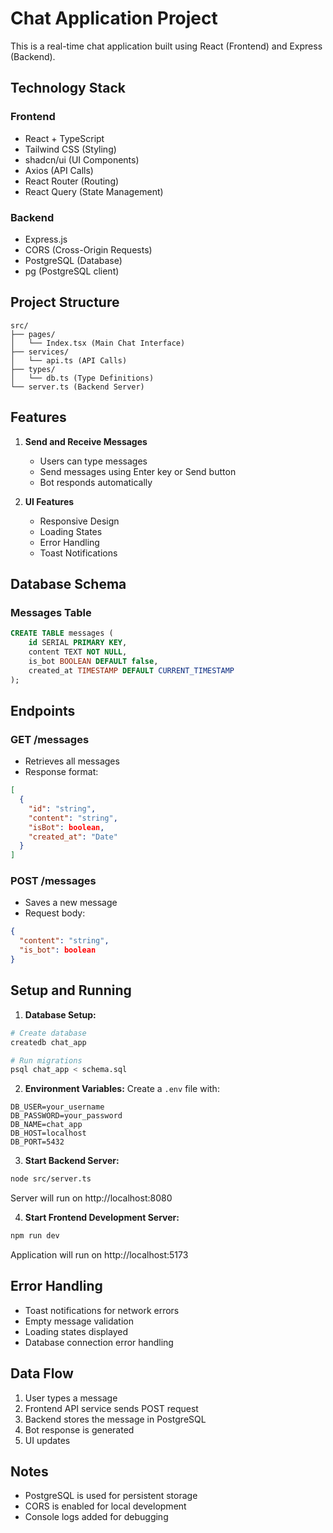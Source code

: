 # Chat Application Project

This is a real-time chat application built using React (Frontend) and Express (Backend).

## Technology Stack

### Frontend
- React + TypeScript
- Tailwind CSS (Styling)
- shadcn/ui (UI Components)
- Axios (API Calls)
- React Router (Routing)
- React Query (State Management)

### Backend
- Express.js
- CORS (Cross-Origin Requests)
- PostgreSQL (Database)
- pg (PostgreSQL client)

## Project Structure

```
src/
├── pages/
│   └── Index.tsx (Main Chat Interface)
├── services/
│   └── api.ts (API Calls)
├── types/
│   └── db.ts (Type Definitions)
└── server.ts (Backend Server)
```

## Features

1. **Send and Receive Messages**
   - Users can type messages
   - Send messages using Enter key or Send button
   - Bot responds automatically

2. **UI Features**
   - Responsive Design
   - Loading States
   - Error Handling
   - Toast Notifications

## Database Schema

### Messages Table
```sql
CREATE TABLE messages (
    id SERIAL PRIMARY KEY,
    content TEXT NOT NULL,
    is_bot BOOLEAN DEFAULT false,
    created_at TIMESTAMP DEFAULT CURRENT_TIMESTAMP
);
```

## Endpoints

### GET /messages
- Retrieves all messages
- Response format:
```json
[
  {
    "id": "string",
    "content": "string",
    "isBot": boolean,
    "created_at": "Date"
  }
]
```

### POST /messages
- Saves a new message
- Request body:
```json
{
  "content": "string",
  "is_bot": boolean
}
```

## Setup and Running

1. **Database Setup:**
```bash
# Create database
createdb chat_app

# Run migrations
psql chat_app < schema.sql
```

2. **Environment Variables:**
Create a `.env` file with:
```
DB_USER=your_username
DB_PASSWORD=your_password
DB_NAME=chat_app
DB_HOST=localhost
DB_PORT=5432
```

3. **Start Backend Server:**
```bash
node src/server.ts
```
Server will run on http://localhost:8080

4. **Start Frontend Development Server:**
```bash
npm run dev
```
Application will run on http://localhost:5173

## Error Handling

- Toast notifications for network errors
- Empty message validation
- Loading states displayed
- Database connection error handling

## Data Flow

1. User types a message
2. Frontend API service sends POST request
3. Backend stores the message in PostgreSQL
4. Bot response is generated
5. UI updates

## Notes

- PostgreSQL is used for persistent storage
- CORS is enabled for local development
- Console logs added for debugging
